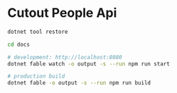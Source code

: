 # Cutout People Api

```bash
dotnet tool restore
```

```bash
cd docs

# development: http://localhost:8080
dotnet fable watch -o output -s --run npm run start

# production build
dotnet fable -o output -s --run npm run build
```